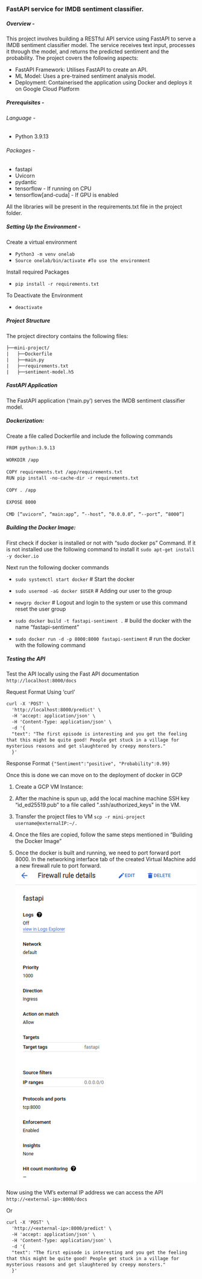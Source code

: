 ### FastAPI service for IMDB sentiment classifier.

##### Overview -
This project involves building a RESTful API service using FastAPI to serve a IMDB sentiment classifier model. The service receives text input, processes it through the model, and returns the predicted sentiment and the probability. The project covers the following aspects:
- FastAPI Framework: Utilises FastAPI to create an API.
- ML Model: Uses a pre-trained sentiment analysis model.
- Deployment: Containerised the application using Docker and deploys it on Google Cloud Platform

##### Prerequisites - 
###### Language -
- Python 3.9.13
###### Packages -
- fastapi
- Uvicorn
- pydantic
- tensorflow - If running on CPU
- tensorflow[and-cuda] - If GPU is enabled

All the libraries will be present in the requirements.txt file in the project folder.

##### Setting Up the Environment -
Create a virtual environment
- `Python3 -m venv onelab`
- `Source onelab/bin/activate #To use the environment`

Install required Packages
- `pip install -r requirements.txt`

To Deactivate the Environment
- `deactivate`

##### Project Structure
The project directory contains the following files:
```
├──mini-project/
|   ├──Dockerfile
|   ├──main.py
|   ├──requirements.txt
|   ├──sentiment-model.h5
```

##### FastAPI Application
The FastAPI application (‘main.py’) serves the IMDB sentiment classifier model.

##### Dockerization:
Create a file called Dockerfile and include the following commands

```
FROM python:3.9.13

WORKDIR /app

COPY requirements.txt /app/requirements.txt
RUN pip install -no-cache-dir -r requirements.txt

COPY . /app

EXPOSE 8000

CMD [“uvicorn”, “main:app”, “--host”, “0.0.0.0”, “--port”, “8000”]
```

##### Building the Docker Image:
First check if docker is installed or not with “sudo docker ps” Command.
If it is not installed use the following command to install it
`sudo apt-get install -y docker.io`

Next run the following docker commands
- `sudo systemctl start docker` # Start the docker

- `sudo usermod -aG docker $USER` # Adding our user to the group

- `newgrp docker` # Logout and login to the system or use this command reset the user group

- `sudo docker build -t fastapi-sentiment .`  # build the docker with the name “fastapi-sentiment”

- `sudo docker run -d -p 8000:8000 fastapi-sentiment`  # run the docker with the following command


##### Testing the API
Test the API locally using the Fast API documentation
`http://localhost:8000/docs`

Request Format
Using ‘curl’
```
curl -X 'POST' \
  'http://localhost:8000/predict' \
  -H 'accept: application/json' \
  -H 'Content-Type: application/json' \
  -d '{
  "text": "The first episode is interesting and you get the feeling that this might be quite good! People get stuck in a village for mysterious reasons and get slaughtered by creepy monsters."
  }'
```
Response Format
`{"Sentiment":"positive", "Probability":0.99}`


Once this is done we can move on to the deployment of docker in GCP 
1. Create a GCP VM Instance:

2. After the machine is spun up, add the local machine machine SSH key “id_ed25519.pub” to a file called ".ssh/authorized_keys" in the VM.

3. Transfer the project files to VM
`scp -r mini-project username@externalIP:~/.`

4. Once the files are copied, follow the same steps mentioned in “Building the Docker Image”

5. Once the docker is built and running, we need to port forward port 8000.
In the networking interface tab of the created Virtual Machine add a new firewall rule to port forward.
![alt text](image.png)


Now using the VM’s external IP address we can access the API
`http://<external-ip>:8000/docs`

Or 

```
curl -X 'POST' \
  'http://<external-ip>:8000/predict' \
  -H 'accept: application/json' \
  -H 'Content-Type: application/json' \
  -d '{
  "text": "The first episode is interesting and you get the feeling that this might be quite good! People get stuck in a village for mysterious reasons and get slaughtered by creepy monsters."
  }'
  ```